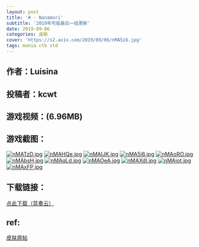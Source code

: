 ```yaml
---
layout: post
title: '# - Nanamori'
subtitle: '2019年可能最后一组更新'
date: 2019-09-06
categories: 皮肤
cover: 'https://s2.ax1x.com/2019/09/06/nMA5i6.jpg'
tags: mania ctb std
---
```


## 作者：Luisina

## 投稿者：kcwt

## 游戏视频：(6.96MB)

<div id="dplayer" width="100%" height="100%"></div>
<script src="../../../assets/js/DPlayer.min.js"></script>
<script>
const dp = new DPlayer({
    container: document.getElementById('dplayer'),
    screenshot: false,
    video: {
        url: 'https://soloopooo.gitee.io/video/Nanamori.mp4',
        pic: '',
        thumbnails: 'https://moeplayer.b0.upaiyun.com/dplayer/hikarunara_thumbnails.jpg',
    }
    // subtitle: {
    //     url: 'webvtt.vtt'
    // },
    // danmaku: {
    //     id: 'demo',
    //     api: 'https://api.prprpr.me/dplayer/'
    // }
});
</script>


## 游戏截图：

[![nMATzD.jpg](https://s2.ax1x.com/2019/09/06/nMATzD.jpg)](https://imgchr.com/i/nMATzD)
[![nMAHQe.jpg](https://s2.ax1x.com/2019/09/06/nMAHQe.jpg)](https://imgchr.com/i/nMAHQe)
[![nMAIJK.jpg](https://s2.ax1x.com/2019/09/06/nMAIJK.jpg)](https://imgchr.com/i/nMAIJK)
[![nMA5i6.jpg](https://s2.ax1x.com/2019/09/06/nMA5i6.jpg)](https://imgchr.com/i/nMA5i6)
[![nMAoRO.jpg](https://s2.ax1x.com/2019/09/06/nMAoRO.jpg)](https://imgchr.com/i/nMAoRO)
[![nMAbsH.jpg](https://s2.ax1x.com/2019/09/06/nMAbsH.jpg)](https://imgchr.com/i/nMAbsH)
[![nMAqLd.jpg](https://s2.ax1x.com/2019/09/06/nMAqLd.jpg)](https://imgchr.com/i/nMAqLd)
[![nMAOeA.jpg](https://s2.ax1x.com/2019/09/06/nMAOeA.jpg)](https://imgchr.com/i/nMAOeA)
[![nMAXdI.jpg](https://s2.ax1x.com/2019/09/06/nMAXdI.jpg)](https://imgchr.com/i/nMAXdI)
[![nMAjot.jpg](https://s2.ax1x.com/2019/09/06/nMAjot.jpg)](https://imgchr.com/i/nMAjot)
[![nMAxFP.jpg](https://s2.ax1x.com/2019/09/06/nMAxFP.jpg)](https://imgchr.com/i/nMAxFP)


## 下载链接：

[点此下载（蓝奏云）](https://www.lanzous.com/i61ve8f)

## ref:

[皮肤原帖](https://osu.ppy.sh/community/forums/topics/948438)
